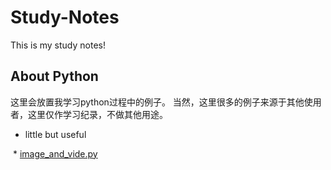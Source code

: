 # Study-Notes
This is my study notes!
## About Python
这里会放置我学习python过程中的例子。
当然，这里很多的例子来源于其他使用者，这里仅作学习纪录，不做其他用途。

* little but useful

  * [image_and_vide.py](https://github.com/zllrunning/Study-Notes/blob/master/little%20but%20useful/image_and_video.py) 
  
